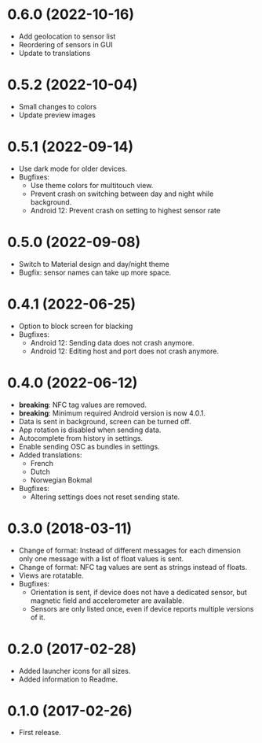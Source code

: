# 0.6.0 (2022-10-16)
- Add geolocation to sensor list
- Reordering of sensors in GUI
- Update to translations

# 0.5.2 (2022-10-04)
- Small changes to colors
- Update preview images

# 0.5.1 (2022-09-14)
- Use dark mode for older devices.
- Bugfixes:
	* Use theme colors for multitouch view.
	* Prevent crash on switching between day and night while background.
	* Android 12: Prevent crash on setting to highest sensor rate

# 0.5.0 (2022-09-08)
- Switch to Material design and day/night theme
- Bugfix: sensor names can take up more space.

# 0.4.1 (2022-06-25)
- Option to block screen for blacking
- Bugfixes:
	* Android 12: Sending data does not crash anymore.
	* Android 12: Editing host and port does not crash anymore.

# 0.4.0 (2022-06-12)
- **breaking**: NFC tag values are removed.
- **breaking**: Minimum required Android version is now 4.0.1.
- Data is sent in background, screen can be turned off.
- App rotation is disabled when sending data.
- Autocomplete from history in settings.
- Enable sending OSC as bundles in settings.
- Added translations:
	* French
	* Dutch
	* Norwegian Bokmal
- Bugfixes:
	* Altering settings does not reset sending state.

# 0.3.0 (2018-03-11)
- Change of format: Instead of different messages for each dimension
  only one message with a list of float values is sent.
- Change of format: NFC tag values are sent as strings instead of
  floats.
- Views are rotatable.
- Bugfixes:
	* Orientation is sent, if device does not have a dedicated sensor,
	  but magnetic field and accelerometer are available.
	* Sensors are only listed once, even if device reports multiple
	  versions of it.

# 0.2.0 (2017-02-28)
- Added launcher icons for all sizes.
- Added information to Readme.

# 0.1.0 (2017-02-26)
- First release.
